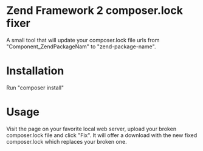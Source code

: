 # Zend Framework 2 composer.lock fixer

A small tool that will update your composer.lock file urls from "Component_ZendPackageNam" to "zend-package-name".

# Installation

Run "composer install"

# Usage

Visit the page on your favorite local web server, upload your broken composer.lock file and click "Fix". It will offer a download with the new fixed composer.lock which replaces your broken one.